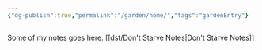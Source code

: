 ```yaml
---
{"dg-publish":true,"permalink":"/garden/home/","tags":"gardenEntry"}
---
```



Some of my notes goes here.
[[dst/Don't Starve Notes\|Don't Starve Notes]]
